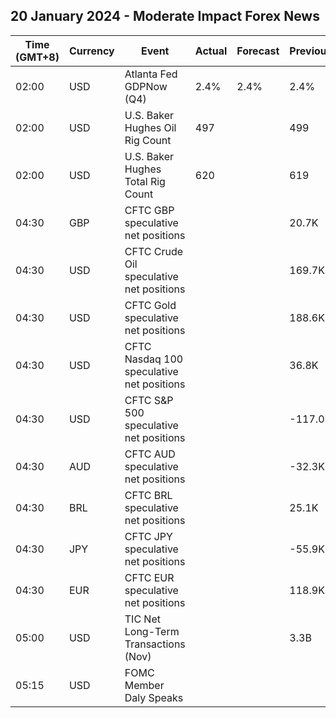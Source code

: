 ## 20 January 2024 - Moderate Impact Forex News

| Time (GMT+8) | Currency | Event | Actual | Forecast | Previous |
|------|----------|-------|--------|----------|----------|
| 02:00 | USD | Atlanta Fed GDPNow (Q4) | 2.4% | 2.4% | 2.4% |
| 02:00 | USD | U.S. Baker Hughes Oil Rig Count | 497 |  | 499 |
| 02:00 | USD | U.S. Baker Hughes Total Rig Count | 620 |  | 619 |
| 04:30 | GBP | CFTC GBP speculative net positions |  |  | 20.7K |
| 04:30 | USD | CFTC Crude Oil speculative net positions |  |  | 169.7K |
| 04:30 | USD | CFTC Gold speculative net positions |  |  | 188.6K |
| 04:30 | USD | CFTC Nasdaq 100 speculative net positions |  |  | 36.8K |
| 04:30 | USD | CFTC S&P 500 speculative net positions |  |  | -117.0K |
| 04:30 | AUD | CFTC AUD speculative net positions |  |  | -32.3K |
| 04:30 | BRL | CFTC BRL speculative net positions |  |  | 25.1K |
| 04:30 | JPY | CFTC JPY speculative net positions |  |  | -55.9K |
| 04:30 | EUR | CFTC EUR speculative net positions |  |  | 118.9K |
| 05:00 | USD | TIC Net Long-Term Transactions (Nov) |  |  | 3.3B |
| 05:15 | USD | FOMC Member Daly Speaks |  |  |  |
